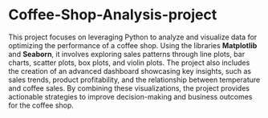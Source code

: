 # Coffee-Shop-Analysis-project
This project focuses on leveraging Python to analyze and visualize data for optimizing the performance of a coffee shop. Using the libraries **Matplotlib** and **Seaborn**, it involves exploring sales patterns through line plots, bar charts, scatter plots, box plots, and violin plots. The project also includes the creation of an advanced dashboard showcasing key insights, such as sales trends, product profitability, and the relationship between temperature and coffee sales. By combining these visualizations, the project provides actionable strategies to improve decision-making and business outcomes for the coffee shop.

